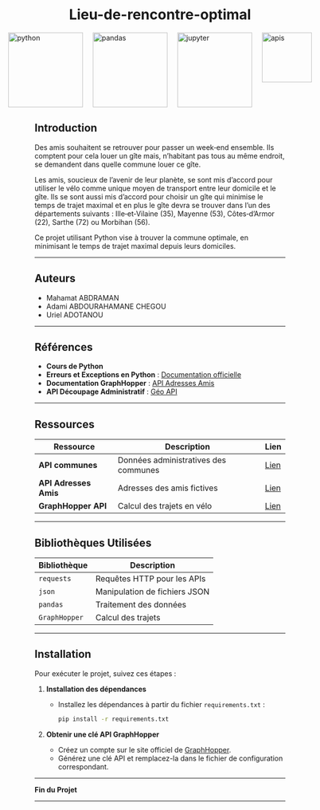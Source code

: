 <!-- Centrer le titre -->
<h1 style="text-align: center;">Lieu-de-rencontre-optimal</h1>

<!-- Afficher les images horizontalement -->
<div style="display: flex; justify-content: center; gap: 20px;">
  <img src="https://camo.githubusercontent.com/5efb9df0b493930aa6f022435951aa064d5e3eb914852e5d843b17cabc81e53c/68747470733a2f2f696d672e736869656c64732e696f2f62616467652f507974686f6e2d79656c6c6f773f7374796c653d666c6174266c6f676f3d707974686f6e266c6f676f436f6c6f723d7768697465" alt="python" width="150">

  <img src="https://camo.githubusercontent.com/4b6d1896289e516b408d9359429c367a5b18403414932c712c4db0698254cdf5/68747470733a2f2f696d672e736869656c64732e696f2f62616467652f50616e6461732d3661613834663f7374796c653d666c6174266c6f676f3d70616e646173266c6f676f436f6c6f723d7768697465" alt="pandas" width="150">

  <img src="https://camo.githubusercontent.com/41cfb13664ec1918911ebc27162b51f3ad3892637ccea7d7b6f46745592a597c/68747470733a2f2f696d672e736869656c64732e696f2f62616467652f4a7570797465722d6f72616e67653f7374796c653d666c6174266c6f676f3d6a757079746572266c6f676f436f6c6f723d7768697465" alt="jupyter" width="150">

  <img src="https://camo.githubusercontent.com/5148b102493357fd2bf9d7f0fcbeebe82fc7c1fe7de8f4f1637cdee867a99e9c/68747470733a2f2f696d672e736869656c64732e696f2f62616467652f4150492d626c75653f7374796c653d666c6174266c6f676f3d66617374617069266c6f676f436f6c6f723d7768697465" alt="apis" width="100">
</div>






## Introduction

Des amis souhaitent se retrouver pour passer un week‑end ensemble. Ils comptent pour cela louer un gîte mais, n’habitant pas tous au même endroit, se demandent dans quelle commune louer ce gîte.

Les amis, soucieux de l’avenir de leur planète, se sont mis d’accord pour utiliser le vélo comme unique moyen de transport entre leur domicile et le gîte. Ils se sont aussi mis d’accord pour choisir un gîte qui minimise le temps de trajet maximal et en plus le gîte devra se trouver dans l’un des départements suivants : Ille‑et‑Vilaine (35), Mayenne (53), Côtes‑d’Armor (22), Sarthe (72) ou Morbihan (56).

Ce projet utilisant Python vise à trouver la commune optimale, en minimisant le temps de trajet maximal depuis leurs domiciles.

---

## Auteurs

- Mahamat ABDRAMAN  
- Adami ABDOURAHAMANE CHEGOU  
- Uriel ADOTANOU

---

## Références

- **Cours de Python**
- **Erreurs et Exceptions en Python** : [Documentation officielle](https://docs.python.org/fr/3.5/tutorial/errors.html)
- **Documentation GraphHopper** : [API Adresses Amis](https://my-json-server.typicode.com/rtavenar/fake_api/adresses_amis)
- **API Découpage Administratif** : [Géo API](https://geo.api.gouv.fr/decoupage-administratif)

---

## Ressources

| Ressource                   | Description                            | Lien                                       |
|-----------------------------|----------------------------------------|---------------------------------------------|
| **API communes**           | Données administratives des communes | [Lien](https://geo.api.gouv.fr/communes)   |
| **API Adresses Amis**       | Adresses des amis fictives            | [Lien](https://my-json-server.typicode.com/rtavenar/fake_api/adresses_amis) |
| **GraphHopper API**         | Calcul des trajets en vélo            | [Lien](https://graphhopper.com/)           |

---

## Bibliothèques Utilisées

| Bibliothèque  | Description                     |
|---------------|-------------------------------|
| `requests`    | Requêtes HTTP pour les APIs   |
| `json`        | Manipulation de fichiers JSON |
| `pandas`      | Traitement des données        |
| `GraphHopper` | Calcul des trajets            |

---

## Installation

Pour exécuter le projet, suivez ces étapes :

1. **Installation des dépendances**
   - Installez les dépendances à partir du fichier `requirements.txt` :

     ```bash
     pip install -r requirements.txt
     ```

2. **Obtenir une clé API GraphHopper**
   - Créez un compte sur le site officiel de [GraphHopper](https://graphhopper.com/).
   - Générez une clé API et remplacez-la dans le fichier de configuration correspondant.

---

**Fin du Projet**

---

